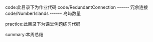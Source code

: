 code:此目录下为作业代码
code/RedundantConnection ------ 冗余连接
code/NumberIslands ------ 岛屿数量

practice:此目录下为课堂例题练习代码

summary:本周总结